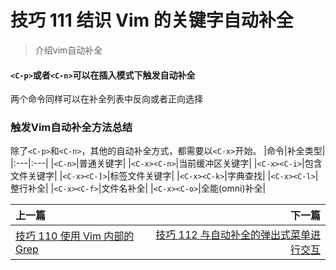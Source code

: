 # 技巧 111 结识 Vim 的关键字自动补全
> 介绍vim自动补全

#### `<C-p>`或者`<C-n>`可以在插入模式下触发自动补全
两个命令同样可以在补全列表中反向或者正向选择

### 触发Vim自动补全方法总结
除了`<C-p>`和`<C-n>`，其他的自动补全方式，都需要以`<C-x>`开始。
|命令|补全类型|
|:---|:---|
|`<C-n>`|普通关键字|
|`<C-x><C-n>`|当前缓冲区关键字|
|`<C-x><C-i>`|包含文件关键字|
|`<C-x><C-]>`|标签文件关键字|
|`<C-x><C-k>`|字典查找|
|`<C-x><C-l>`|整行补全|
|`<C-x><C-f>`|文件名补全|
|`<C-x><C-o>`|全能(omni)补全|

|上一篇|下一篇|
|:---|---:|
|[技巧 110 使用 Vim 内部的 Grep](../chapter18_grep_search/tip110.md)|[技巧 112 与自动补全的弹出式菜单进行交互](tip112.md)|
